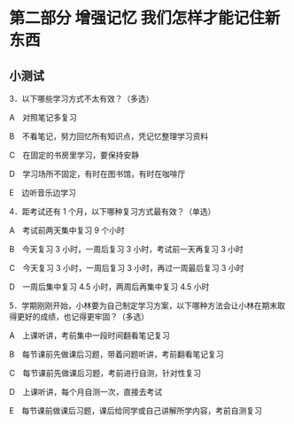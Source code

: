 # 第二部分 增强记忆 我们怎样才能记住新东西

## 小测试

3．以下哪些学习方式不太有效？（多选）

A　对照笔记多复习

B　不看笔记，努力回忆所有知识点，凭记忆整理学习资料

C　在固定的书房里学习，要保持安静

D　学习场所不固定，有时在图书馆，有时在咖啡厅

E　边听音乐边学习

4．距考试还有 1 个月，以下哪种复习方式最有效？（单选）

A　考试前两天集中复习 9 个小时

B　今天复习 3 小时，一周后复习 3 小时，考试前一天再复习 3 小时

C　今天复习 3 小时，一周后复习 3 小时，再过一周最后复习 3 小时

D　一周后集中复习 4.5 小时，两周后再集中复习 4.5 小时

5．学期刚刚开始，小林要为自己制定学习方案，以下哪种方法会让小林在期末取得更好的成绩，也记得更牢固？（多选）

A　上课听讲，考前集中一段时间翻看笔记复习

B　每节课前先做课后习题，带着问题听讲，考前翻看笔记复习

C　每节课前先做课后习题，考前进行自测，针对性复习

D　上课听讲，每个月自测一次，直接去考试

E　每节课前做课后习题，课后给同学或自己讲解所学内容，考前自测复习

